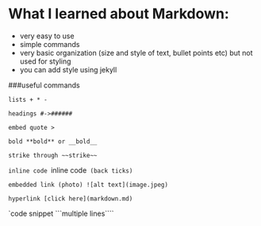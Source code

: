 # What I learned about Markdown:
- very easy to use
- simple commands
- very basic organization (size and style of text, bullet points etc) but not used for styling
- you can add style using jekyll

###useful commands

`lists + * -`

`headings #->######`

`embed quote >`

`bold **bold** or __bold__`

`strike through ~~strike~~`

`inline code `inline code` (back ticks)`

`embedded link (photo) ![alt text](image.jpeg)`

`hyperlink [click here](markdown.md)`

`code snippet ```multiple lines````

